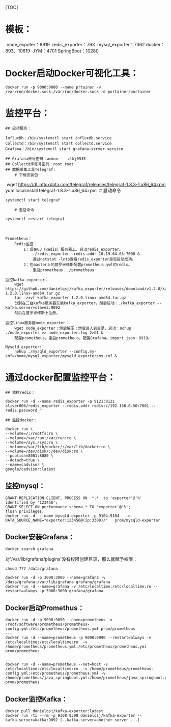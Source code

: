 [TOC]

# 模板：

​	node_expoter：8919
​	redis_exporter：763
​	mysql_exporter：7362
​	docker：893、10619
​	JYM：4701
	SpringBoot：10280

# Docker启动Docker可视化工具：

```shell
docker run -p 9000:9000 --name prtainer -v /var/run/docker.sock:/var/run/docker.sock -d portainer/portainer
```


# 监控平台：

	## 启动服务：

```shell
InfluxDb：/bin/systemctl start influxdb.service
Collectd：/bin/systemctl start collectd.service
Grafana：/bin/systemctl start grafana-server.service
```


	## Grafana账号密码：admin	zlkj0535
	## Collectd库账号密码：root root
	## 数据采集工具Telegraf:
		# 下载安装包

​		wget https://dl.influxdata.com/telegraf/releases/telegraf-1.8.3-1.x86_64.rpm 
​		yum localinstall telegraf-1.8.3-1.x86_64.rpm
​		# 启动命令

```shell
systemctl start telegraf
```

		# 重启命令

```shell
systemctl restart telegraf
```

​	

```shell
Prometheus：
	Redis监控：
		1：现在63（Redis）服务器上，启动redis_exporter。
			./redis_exporter -redis.addr 10.19.64.63:7000 &
			通过netstat -lntp查看redis_exporter是否启动成功。
		2：在master上的普罗米修斯配置prometheus.yml的redis。
			重启prometheus：./prometheus

监控kafka_exporter：
	wget https://github.com/danielqsj/kafka_exporter/releases/download/v1.2.0/kafka_exporter-1.2.0.linux-amd64.tar.gz
	tar -zxvf kafka_exporter-1.2.0.linux-amd64.tar.gz
	分别在三台kafka服务器安装kafka_exporter，然后启动：./kafka_exporter --kafka.server=slave3:9092
	然后在普罗米修斯上注册。

监控linux服务器node_exporter：
	wget node_exporter；然后解压；然后进入到目录，启动：nohup ./node_exporter >> node_exporter.log 2>&1 &
	配置prometheus，重启prometheus，配置Grafana。import json：8919。

Mysqld_exporter:
	nohup ./mysqld_exporter --config.my-cnf=/home/mysql_exporter/mysqld_exporter/my.cnf &
```

# 通过docker配置监控平台：

	## 监控redis：

```shell
docker run -d --name redis_exporter -p 9121:9121 oliver006/redis_exporter --redis.addr redis://192.168.0.50:7001 --redis.password ''
```

	## 监控docker：

```shell
docker run \
--volume=/:/rootfs:ro \
--volume=/var/run:/var/run:ro \
--volume=/sys:/sys:ro \
--volume=/var/lib/docker/:/var/lib/docker:ro \
--volume=/dev/disk/:/dev/disk:ro \
--publish=8081:8080 \
--detach=true \
--name=cadvisor \
google/cadvisor:latest
```

## 监控mysql：

```shell
GRANT REPLICATION CLIENT, PROCESS ON  *.*  to 'exporter'@'%' identified by '123456';
GRANT SELECT ON performance_schema.* TO 'exporter'@'%';
flush privileges;
docker run -d  --name mysqld-exporter -p 9104:9104   -e DATA_SOURCE_NAME="exporter:123456@(ip:3308)/"   prom/mysqld-exporter
```

## Docker安装Grafana：

```shell
docker search grafana
```
对'/var/lib/grafana/plugins'没有权限创建目录，那么就赋予权限：

```shell
chmod 777 /data/grafana

```

```shell
docker run -d -p 3000:3000 --name=grafana -v /data/grafana:/var/lib/grafana grafana/grafana
docker run -d --name=grafana -v /etc/localtime:/etc/localtime:ro --restart=always -p 3000:3000 grafana/grafana 

```

## Docker启动Promethus：

```shell
docker run -d -p 9090:9090 --name=prometheus -v /root/software/prometheus/prometheus-config.yml:/etc/prometheus/prometheus.yml prom/prometheus
---
docker run -d --name=prometheus -p 9090:9090 --restart=always -v /etc/localtime:/etc/localtime:ro  -v /home/prometheus/prometheus.yml:/etc/prometheus/prometheus.yml  prom/prometheus

---
docker run -d --name=prometheus --net=host -v /etc/localtime:/etc/localtime:ro  -v /home/prometheus/prometheus-config.yml:/etc/prometheus/prometheus.yml -v /home/prometheus/java_springboot.yml:/home/prometheus/java_springboot.yml prom/prometheus
```

## Docker监控Kafka：

```shell
docker pull danielqsj/kafka-exporter:latest
docker run -ti --rm -p 9308:9308 danielqsj/kafka-exporter --kafka.server=kafka:9092 [--kafka.server=another-server ...]

```

